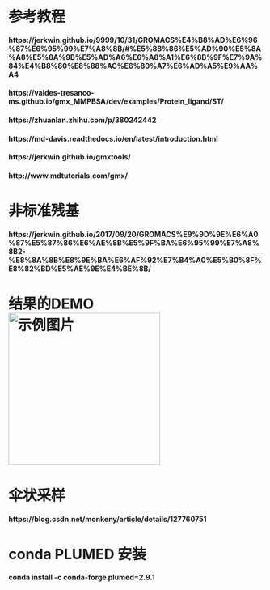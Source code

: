 <h1>参考教程<br>
<h4>https://jerkwin.github.io/9999/10/31/GROMACS%E4%B8%AD%E6%96%87%E6%95%99%E7%A8%8B/#%E5%88%86%E5%AD%90%E5%8A%A8%E5%8A%9B%E5%AD%A6%E6%A8%A1%E6%8B%9F%E7%9A%84%E4%B8%80%E8%88%AC%E6%80%A7%E6%AD%A5%E9%AA%A4 <br>
<h4>https://valdes-tresanco-ms.github.io/gmx_MMPBSA/dev/examples/Protein_ligand/ST/<br>
<h4>https://zhuanlan.zhihu.com/p/380242442<br>
<h4>https://md-davis.readthedocs.io/en/latest/introduction.html<br>
<h4>https://jerkwin.github.io/gmxtools/<br>
<h4>http://www.mdtutorials.com/gmx/<br>
<h1>非标准残基<br>
<h4>https://jerkwin.github.io/2017/09/20/GROMACS%E9%9D%9E%E6%A0%87%E5%87%86%E6%AE%8B%E5%9F%BA%E6%95%99%E7%A8%8B2-%E8%8A%8B%E8%9E%BA%E6%AF%92%E7%B4%A0%E5%B0%8F%E8%82%BD%E5%AE%9E%E4%BE%8B/<br>
<h1>结果的DEMO<br>
<img src="demo.jpg" alt="示例图片" width="300"/>
<h1>伞状采样<br>
<h4>https://blog.csdn.net/monkeny/article/details/127760751<br>
<h1>conda PLUMED 安装<br>
<h4>conda install  -c conda-forge plumed=2.9.1<br>
